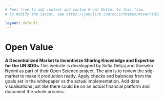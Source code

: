 ```yaml
---
# Feel free to add content and custom Front Matter to this file.
# To modify the layout, see https://jekyllrb.com/docs/themes/#overriding-theme-defaults

layout: default
---
```

# Open Value

**A Decentralized Market to Incentivize Sharing Knowledge and Expertise for the UN SDGs**
This website is developped by Sofia Delijaj and Xoeseko Nyomi as part of their Open Science project.
The aim is to review the sdg-market to make it production ready. Apply checks and balances
from the goals set in the whitepaper vs the actual implementation. Add data visualisations
just like there could be on an actual financial platform and document the whole process.
